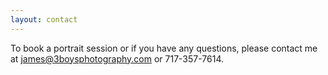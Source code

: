 ```yaml
---
layout: contact
---
```

To book a portrait session or if you have any questions, please contact me at <james@3boysphotography.com></code> or 717-357-7614.
